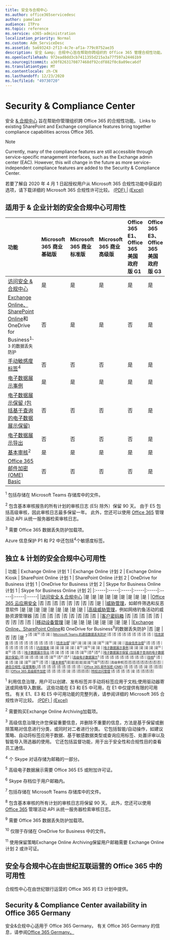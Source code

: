 ```yaml
---
title: 安全与合规中心
ms.author: office365servicedesc
author: pamelaar
audience: ITPro
ms.topic: reference
ms.service: o365-administration
localization_priority: Normal
ms.custom: Adm_ServiceDesc
ms.assetid: 5a693243-2f13-4c7e-af1a-779c0752ae35
description: 安全 &amp; 合规中心旨在帮助你跨组织的 Office 365 管理合规性功能。 到现有的 SharePoint 和 Exchange 合规性功能的链接集合了 Office 365 的合规性功能。
ms.openlocfilehash: 972ead8dd3cb7411355d215a3a77f597a24461b9
ms.sourcegitcommit: a30f8263170877468df92cdf882f0c8a09eca6df
ms.translationtype: MT
ms.contentlocale: zh-CN
ms.lasthandoff: 12/23/2020
ms.locfileid: "49730720"
---
```

# <a name="security-amp-compliance-center"></a>Security &amp; Compliance Center

安全 [ &amp; 合规中心](https://protection.office.com/) 旨在帮助你管理组织跨 Office 365 的合规性功能。 Links to existing SharePoint and Exchange compliance features bring together compliance capabilities across Office 365.
  
> [!NOTE]
> Currently, many of the compliance features are still accessible through service-specific management interfaces, such as the Exchange admin center (EAC). However, this will change in the future as more service-independent compliance features are added to the Security &amp; Compliance Center.

若要了解自 2020 年 4 月 1 日起授权用户从 Microsoft 365 合规性功能中获益的选项，请下载详细的 Microsoft 365 合规性许可比较。 [ (PDF) ](https://docs.microsoft.com/office365/servicedescriptions/downloads/microsoft-365-compliance-licensing-comparison.pdf)  | [ (Excel) ](https://docs.microsoft.com/office365/servicedescriptions/downloads/microsoft-365-compliance-licensing-comparison.xlsx)
  
## <a name="security-amp-compliance-center-availability-for-business-and-enterprise-plans"></a>适用于 &amp; 企业计划的安全合规中心可用性

| 功能 | Microsoft 365 商业基础版 | Microsoft 365 商业标准版 | Microsoft 365 商业高级版 | Office 365 E1、Office 365 美国政府版 G1 | Office 365 E3、Office 365 美国政府版 G3 | Office 365 E5 | Office 365 F3、Office 365 美国政府版 F3|
|:-----|:-----|:-----|:-----|:-----|:-----|:-----|:-----|
|[访问安全 &amp; 合规中心](https://docs.microsoft.com/office365/securitycompliance/go-to-the-securitycompliance-center)  |是   |是   |是   |是   |是   |是   |是   |
|[Exchange Online、SharePoint Online](https://docs.microsoft.com/office365/securitycompliance/data-loss-prevention-policies)和 OneDrive for Business<sup>1、3 的数据丢失防护</sup> |否   |是  |是   |否   |是   |是   |否   |
|[手动敏感度标签](https://docs.microsoft.com/microsoft-365/compliance/sensitivity-labels)<sup>4</sup> | 否 | 否  |否   | 是 | 是 | 是 | 否  |
|[电子数据展示事例](https://docs.microsoft.com/office365/securitycompliance/ediscovery-cases)  |是   |是   |是   |是   |是   |是   |是   |
|[电子数据展示保留 (包括基于查询的电子数据展示保留) ](https://docs.microsoft.com/office365/securitycompliance/ediscovery-cases#step-4-place-content-locations-on-hold)  |否   |否   |否  |否   |是   |是   |否   |
|[电子数据展示导出](https://docs.microsoft.com/office365/securitycompliance/ediscovery-cases#step-6-export-the-results-of-a-content-search-associated-with-a-case)  |否   |否   |否   |否   |是   |是   |否   |
|[基本审核](https://docs.microsoft.com/office365/securitycompliance/search-the-audit-log-in-security-and-compliance)<sup>2</sup> |是   |是   |是|是   |是   |是   |是   |
|[Office 365 邮件加密 (OME) Basic](https://docs.microsoft.com/microsoft-365/compliance/ome)  |否   |否   |否   |否   |是  |是   |否   |

<sup>1</sup> 包括存储在 Microsoft Teams 存储库中的文件。

<sup>2</sup> 包含基本审核报告的所有计划的审核日志 (E5) 除外）保留 90 天。 由于 E5 包括高级审核，因此审核日志最多保留一年。 此外，您还可以使用 [Office 365](https://docs.microsoft.com/office/office-365-management-api/office-365-management-activity-api-reference) 管理活动 API 从统一服务器检索审核日志。

<sup>3</sup> 需要 Office 365 数据丢失防护加载项。

Azure 信息保护 P1 和 P2 中还包括<sup>4</sup>个敏感度标签。

## <a name="security-amp-compliance-center-availability-for-standalone-plans"></a>独立 &amp; 计划的安全合规中心可用性

| 功能 | Exchange Online 计划 1 | Exchange Online 计划 2 | Exchange Online Kiosk | SharePoint Online 计划 1 | SharePoint Online 计划 2 | OneDrive for Business 计划 1 | OneDrive for Business 计划 2 | Skype for Business Online 计划 1 | Skype for Business Online 计划 2|
|:-----|:-----|:-----|:-----|:-----|:-----|:-----|:-----|
|[访问安全 &amp; 合规中心](https://docs.microsoft.com/office365/securitycompliance/go-to-the-securitycompliance-center)  |是   |是   |是   |是   |是   |是   |是   |是   |是   |
|[Office 365 云应用安全](https://docs.microsoft.com/cloud-app-security/what-is-cloud-app-security)  |否   |否   |否   |否   |否   |否   |否   |否   |是   |
|[威胁管理](https://docs.microsoft.com/cloud-app-security/what-is-cloud-app-security)，如邮件筛选和反恶意软件   |是   |是   |是   |是   |是   |是   |是   |是   |是   |
|[高级威胁管理](https://docs.microsoft.com/office365/securitycompliance/office-365-ti)，例如网络钓鱼活动的威胁资源管理器   |否   |否   |否   |否   |否   |否   |否   |否   |否  |
|[客户密码箱](https://docs.microsoft.com/office365/securitycompliance/customer-lockbox-requests)  |否   |否   |否   |否   |否   |否   |否   |否   |否   |
|[移动设备管理](https://support.office.com/article/set-up-mobile-device-management-mdm-in-office-365-dd892318-bc44-4eb1-af00-9db5430be3cd)  |是   |是   |是   |是   |是   |是   |是   |是   |是   |
|[Exchange Online、SharePoint Online](https://docs.microsoft.com/office365/securitycompliance/data-loss-prevention-policies)和 OneDrive for Business<sup>9</sup>的数据丢失防护  |否   |是   |否   |否   |是 <sup>7<sup>  |否  |是<sup>10</sup> |否   |是   |
|[Microsoft Teams 的通信数据丢失防护](https://docs.microsoft.com/microsoft-365/compliance/dlp-microsoft-teams)  |否   |否   |否   |否   |否   |否   |否   |否   |否   |
|[信息屏障](https://docs.microsoft.com/office365/securitycompliance/information-barriers)  |否   |否   |否   |否   |否   |否   |否   |否   |否   |
|[信息治理](https://docs.microsoft.com/office365/securitycompliance/retention-policies)<sup>1</sup>  |是<sup>2</sup>  |是   |是   |是   |是   |是<sup>10</sup>  |是<sup>10</sup>  |是   |是   |
|[高级信息治理](https://docs.microsoft.com/office365/securitycompliance/labels)<sup>3</sup>  |否   |否   |否   |否   |否   |否   |否   |否   |否   |
|[内容搜索](https://docs.microsoft.com/office365/securitycompliance/search-for-content)  |是   |是   |是   |是   |是  | 是<sup>10</sup>  |是<sup>10</sup>  |是   |是   |
|[电子数据展示事例](https://docs.microsoft.com/office365/securitycompliance/ediscovery-cases)  |是   |是   |是   |是   |是   |是<sup>10</sup>  |是<sup>10</sup>  |否   |否   |
|[电子数据展示导出](https://docs.microsoft.com/office365/securitycompliance/ediscovery-cases#step-6-export-the-results-of-a-content-search-associated-with-a-case)  |否   |是   |否   |否   |是   |否  |是<sup>10</sup> |否<sup>4</sup>  |否<sup>4</sup>  |
|[电子数据展示保留 (包括基于查询的电子数据展示保留) ](https://support.office.com/article/eDiscovery-cases-in-the-Office-365-Security-Compliance-Center-8dd335ab-29d0-41c3-8dd8-9f7c7481e60c#step3_1)  |否   |是   |否   |否   |是   |否  |是<sup>10</sup> |否<sup>4</sup>  |否<sup>4</sup>  |
|[高级电子数据展示](https://docs.microsoft.com/office365/securitycompliance/compliance20/overview-ediscovery-20)<sup>5</sup>  |否   |否   |否   |否   |否   |否   |否   |否   |否   |
|[存档](https://docs.microsoft.com/office365/securitycompliance/enable-archive-mailboxes)<sup>6</sup>  |否   |是   |否   |是   |是   |是<sup>10</sup> |是<sup>10</sup>  |否   |否   |
|[基本审核](https://docs.microsoft.com/office365/securitycompliance/search-the-audit-log-in-security-and-compliance)<sup>8</sup>|是|是|是|是|是|是<sup>10</sup>|是<sup>10</sup>|否|否|
|高级审核|否|否|否|否|否|否|否|否|否|
|[通信合规性 (监督策略) ](https://docs.microsoft.com/office365/securitycompliance/supervision-policies)  |否   |否   |否   |否   |否   |否   |否   |否   |否   |
|[Office 365 邮件加密 (OME)](https://docs.microsoft.com/microsoft-365/compliance/ome)  |否   |否   |否   |否   |是   |否   |否|否|否|
|[Office 365 高级邮件加密](https://docs.microsoft.com/microsoft-365/compliance/ome-advanced-message-encryption)  |否   |否   |否   |否   |是   |否   |否|否|否|
|[特权访问管理](https://docs.microsoft.com/microsoft-365/compliance/privileged-access-management-overview)  |否   |否   |否   |否   |是   |否   |否|否|否|

<sup>1</sup> 利用信息治理，用户可以创建、发布标签并手动将标签应用于文档;使用驱动器寄送或网络导入数据。 这些功能在 E3 和 E5 中可用，在 E1 中仅提供有限的可用性。 有关 E1、E3 和 E5 中可用功能的完整列表，请参阅详细的 Microsoft 365 合规性许可比较。 [ (PDF) ](https://docs.microsoft.com/office365/servicedescriptions/downloads/microsoft-365-compliance-licensing-comparison.pdf)  | [ (Excel) ](https://docs.microsoft.com/office365/servicedescriptions/downloads/microsoft-365-compliance-licensing-comparison.xlsx)

<sup>2</sup> 需要购买Exchange Online Archiving加载项。

<sup>3</sup> 高级信息治理允许您保留重要信息，并删除不重要的信息，方法是基于保留或删除策略对信息进行分类，或同时对二者进行分类。 它包括智能/自动操作，如建议策略、自动将标签应用于数据、基于敏感数据类型或查询应用标签、处置评审以及智能导入筛选器的使用。 它还包括监督功能，用于出于安全性和合规性目的查看员工通信。

<sup>4</sup> 个 Skype 对话存储为邮箱的一部分。

<sup>5</sup> 高级电子数据展示需要 Office 365 E5 或附加许可证。

<sup>6</sup> Skype 存档位于用户邮箱内。

<sup>7</sup> 包括存储在 Microsoft Teams 存储库中的文件。

<sup>8</sup> 包含基本审核的所有计划的审核日志将保留 90 天。 此外，您还可以使用 [Office 365](https://docs.microsoft.com/office/office-365-management-api/office-365-management-activity-api-reference) 管理活动 API 从统一服务器检索审核日志。

<sup>9</sup> 需要 Office 365 数据丢失防护加载项。

<sup>10</sup> 仅限于存储在 OneDrive for Business 中的文件。

<sup>11</sup> 使用保留策略Exchange Online Archiving保留用户邮箱需要 Exchange Online 计划 2 或许可证。
  
## <a name="security-amp-compliance-center-availability-in-office-365-operated-by-21vianet"></a>安全与合规中心在由世纪互联运营的 Office 365 中的可用性

合规性中心在由世纪银行运营的 Office 365 的 E3 计划中提供。
  
## <a name="security-amp-compliance-center-availability-in-office-365-germany"></a>Security &amp; Compliance Center availability in Office 365 Germany

安全&合规中心适用于 Office 365 Germany。 有关 Office 365 Germany 的信息，请参阅[Office 365 Germany。](office-365-germany.md)

